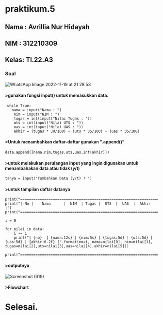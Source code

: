 # praktikum.5
## Nama : Avrillia Nur Hidayah
## NIM  : 312210309
## Kelas: TI.22.A3

### Soal

![WhatsApp Image 2022-11-19 at 21 28 53](https://user-images.githubusercontent.com/115686359/202855941-ac6d4707-9a66-490a-9ec3-d7d8ffbb0cef.jpeg)

#### >gunakan fungsi input() untuk memasukkan data.
```
 while True:  
   nama = input("Nama : ")
    nim = input("NIM : ")
    tugas = int(input("Nilai Tugas : "))
    uts = int(input("Nilai UTS : "))
    uas = int(input("Nilai UAS : "))
    akhir = (tugas * 30/100) + (uts * 35/100) + (uas * 35/100)
```

#### >Untuk menambahkan daftar-daftar gunakan ".append()"
```
data.append([nama,nim,tugas,uts,uas,int(akhir)])
```

#### >untuk melakukan perulangan input yang ingin digunakan untuk menambahakan data atau tidak (y/t)
```
tanya = input('Tambahkan Data (y/t) ? ')
```

#### >untuk tampilan daftar datanya
```
print("==================================================================")
print("| No |    Nama      |  NIM  | Tugas |  UTS  |  UAS  |  Akhir |")
print("==================================================================")

i = 0

for nilai in data:
    i += 1
    print("| {no}  | {nama:12s} | {nim:5s} | {tugas:5d} | {uts:5d} | {uas:5d} | {akhir:6.2f} |".format(no=i, nama=nilai[0], nim=nilai[1], tugas=nilai[2],uts=nilai[3],uas=nilai[4],akhir=nilai[5]))

print("==================================================================")
```

#### >outputnya

![Screenshot (619)](https://user-images.githubusercontent.com/115686359/202857437-818146b9-4b8a-4471-ab88-8abe28c37bd5.png)

#### >Flowchart


# Selesai.
